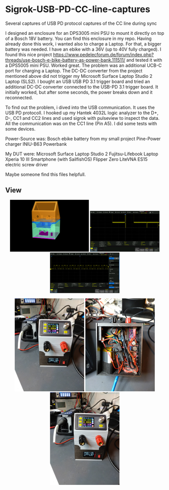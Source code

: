 # Sigrok-USB-PD-CC-line-captures
Several captures of USB PD protocol captures of the CC line during sync

I designed an enclosure for an DPS3005 mini PSU to mount it directly on top of a Bosch 18V battery. 
You can find this enclosure in my repo. Having already done this work, i wanted also to charge a Laptop. 
For that, a bigger battery was needed. I have an ebike with a 36V (up to 40V fully charged). I found this nice project
https://www.pedelecforum.de/forum/index.php?threads/use-bosch-e-bike-battery-as-power-bank.111511/ and tested it with a DPS5005 mini PSU.
Worked great. The problem was an additional UCB-C port for charging a Laptop. The DC-DC converter from the project mentioned above did not trigger 
my Microsoft Surface Laptop Studio 2 Laptop (SLS2). 
I bought an USB USB PD 3.1 trigger board and tried an additional DC-DC converter connected to the USB-PD 3.1 trigger board. It initially worked, 
but after some seconds, the power breaks down and it reconnected. 

To find out the problem, i dived into the USB communication. It uses the USB PD protocoll. 
I hooked up my Hantek 4032L logic analyzer to the D+, D-, CC1 and CC2 lines and used sigrok with pulseview to inspect the data.
All the communication was on the CC1 line (Pin A5). I did some tests with some devices.

Power-Source was:
Bosch ebike battery from my small project
Pine-Power charger
INIU-B63 Powerbank

My DUT were:
Microsoft Surface Laptop Studio 2
Fujitsu-Lifebook Laptop
Xperia 10 III Smartphone (with SailfishOS) 
Flipper Zero
LiteVNA
ES15 electric screw driver

Maybe someone find this files helpfull.


## View
<p align="center">
<img src="ViewCapture20250112_113516.png" width="250"> 
<img src="PD_sync.png" width="220">
<img src="PD_sync3_startsequence.png" width="220">
</p>
<p align="center">
<img src="IMG_20241114_202705.jpg" width="220"> 
<img src="IMG_20241114_202520.jpg" width="220">
<img src="IMG_20241114_202705.jpg" width="220">
</p>  

